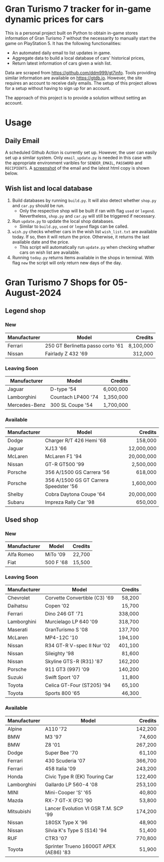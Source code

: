 # Gran Turismo 7 tracker for in-game dynamic prices for cars

This is a personal project built on Python to obtain in-game stores information of Gran Turismo 7 without the necessarity to manually start the game on PlayStation 5. It has the following functionalities:

- An automated daily email to list updates in game.
- Aggregate data to build a local database of cars' historical prices,
- Return latest information of cars given a wish list.

Data are scraped from https://github.com/ddm999/gt7info. Tools providing similar information are available on https://gtdb.io. However, the site requires an account to receive daily emails. The setup of this project allows for a setup without having to sign up for an account.

The approach of this project is to provide a solution without setting an account.

# Usage

## Daily Email

A scheduled Github Action is currently set up. However, the user can easily set up a similar system. Only `email_update.py` is needed in this case with the appropriate environment varibles for `SENDER_EMAIL`, `PASSWORD` and `RECIPIENTS`. A [screenshot](https://raw.githubusercontent.com/marcohoucheng/Gran-Turismo-7-Price-Tracker/main/data/email_screenshot.png) of the email and the latest html copy is shown below.

## Wish list and local database

1. Build databases by running `build.py`. It will also detect whether `shop.py` and `car.py` should be run.
    - Only the respective shop will be built if ran with flag `used` or `legend`. Nevertheless, `shop.py` and `car.py` will still be triggered if necessary.
2. Run `update.py` to update the local shop databases.
    - Similar to `build.py`, `used` or `legend` flags can be called.
3. `wish.py` checks whether cars in the wish list `wish_list.txt` are available today. If so, then it will return the price. Otherwise, it returns the last available date and the price.
    - This script will automatically run `update.py` when checking whather cars on wish list are available.
4. Running `today.py` returns items available in the shops in terminal. With flag `new` the script will only return new days of the day.


# Gran Turismo 7 Shops for 05-August-2024



## Legend shop

### New
 | Manufacturer | Model | Credits |
 | --- | --- | --: |
|Ferrari|250 GT Berlinetta passo corto '61|8,100,000|
|Nissan|Fairlady Z 432 '69|312,000|

### Leaving Soon
 | Manufacturer | Model | Credits |
 | --- | --- | --: |
|Jaguar|D-type '54|6,000,000|
|Lamborghini|Countach LP400 '74|1,350,000|
|Mercedes-Benz|300 SL Coupe '54|1,700,000|

### Available
 | Manufacturer | Model | Credits |
 | --- | --- | --: |
|Dodge|Charger R/T 426 Hemi '68|158,000|
|Jaguar|XJ13 '66|12,000,000|
|McLaren|McLaren F1 '94|20,000,000|
|Nissan|GT-R GT500 '99|2,500,000|
|Porsche|356 A/1500 GS Carrera '56|618,000|
|Porsche|356 A/1500 GS GT Carrera Speedster '56|1,600,000|
|Shelby|Cobra Daytona Coupe '64|20,000,000|
|Subaru|Impreza Rally Car '98|650,000|


## Used shop

### New
 | Manufacturer | Model | Credits |
 | --- | --- | --: |
|Alfa Romeo|MiTo '09|22,700|
|Fiat|500 F '68|15,500|

### Leaving Soon
 | Manufacturer | Model | Credits |
 | --- | --- | --: |
|Chevrolet|Corvette Convertible (C3) '69|58,200|
|Daihatsu|Copen '02|15,700|
|Ferrari|Dino 246 GT '71|338,000|
|Lamborghini|Murcielago LP 640 '09|318,700|
|Maserati|GranTurismo S '08|137,700|
|McLaren|MP4-12C '10|194,100|
|Nissan|R34 GT-R V-spec II Nur '02|401,100|
|Nissan|Sileighty '98|81,600|
|Nissan|Skyline GTS-R (R31) '87|162,200|
|Porsche|911 GT3 (997) '09|140,200|
|Suzuki|Swift Sport '07|11,800|
|Toyota|Celica GT-Four (ST205) '94|65,100|
|Toyota|Sports 800 '65|46,300|

### Available
 | Manufacturer | Model | Credits |
 | --- | --- | --: |
|Alpine|A110 '72|142,200|
|BMW|M3 '97|74,600|
|BMW|Z8 '01|267,200|
|Dodge|Super Bee '70|61,100|
|Ferrari|430 Scuderia '07|366,700|
|Ferrari|458 Italia '09|243,200|
|Honda|Civic Type R (EK) Touring Car|122,400|
|Lamborghini|Gallardo LP 560-4 '08|253,100|
|MINI|Mini-Cooper 'S' '65|40,800|
|Mazda|RX-7 GT-X (FC) '90|53,800|
|Mitsubishi|Lancer Evolution VI GSR T.M. SCP '99|174,200|
|Nissan|180SX Type X '96|48,900|
|Nissan|Silvia K's Type S (S14) '94|51,400|
|RUF|CTR3 '07|770,800|
|Toyota|Sprinter Trueno 1600GT APEX (AE86) '83|51,900|
